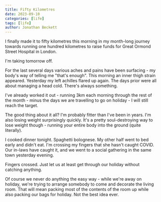 ```yaml
---
title: Fifty Kilometres
date: 2023-09-10
categories: [life]
tags: [life]
author: Jonathan Beckett
---
```


I finally made it to fifty kilometres this morning in my month-long journey towards running one hundred kilometres to raise funds for Great Ormond Street Hospital in London.

I'm taking tomorrow off.

For the last several days various aches and pains have been surfacing - my body's way of telling me "that's enough". This morning an inner thigh strain appeared. Yesterday my left achilles flared up again. The days prior were all about managing a head cold. There's always something.

I've already worked it out - running 3km each morning through the rest of the month - minus the days we are travelling to go on holiday - I will still reach the target.

The good thing about it all? I'm probably fitter than I've been in years. I'm also losing weight surprisingly quickly. It's a pretty soul-destroying way to lose weight though - running your entire body into the ground (quite literally).

I cooked dinner tonight. Spaghetti bolognese. My other half went to bed early and didn't eat. I'm crossing my fingers that she hasn't caught COVID. Our in-laws have caught it, and we went to a social gathering in the same town yesterday evening.

Fingers crossed. Just let us at least get through our holiday without catching anything.

Of course we never do anything the easy way - while we're away on holiday, we're trying to arrange somebody to come and decorate the living room. That will mean packing most of the contents of the room up while also packing our bags for holiday. Not the best idea ever.